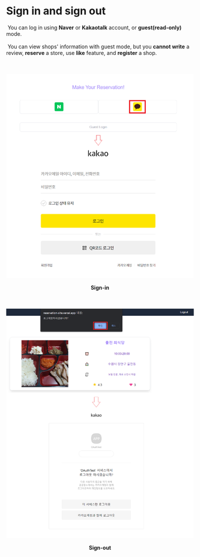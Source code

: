 # Sign in and sign out

&nbsp;You can log in using <b>Naver</b> or <b>Kakaotalk</b> account, or <b>guest(read-only)</b> mode.
<br><br>
&nbsp;You can view shops' information with guest mode, but you <b>cannot write</b> a review, <b>reserve</b> a store, use <b>like</b> feature, and <b>register</b> a shop.
<br><br><br>

![](/public/10-1-do-sign-in.png)

<div align="center"><b>Sign-in</b></div>
<br><br>

![](/public/10-2-do-sign-out.png)

<div align="center"><b>Sign-out</b></div>
<br><br>
